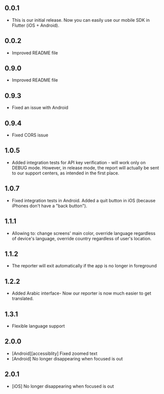 ## 0.0.1

* This is our initial release. Now you can easily use our mobile SDK in Flutter (iOS + Android).

## 0.0.2

* Improved README file

## 0.9.0

* Improved README file

## 0.9.3

* Fixed an issue with Android

## 0.9.4

* Fixed CORS issue

## 1.0.5

* Added integration tests for API key verification - will work only on DEBUG mode. However, in release mode, the report will actually be sent to our support centers, as intended in the first place.

## 1.0.7

* Fixed integration tests in Android. Added a quit button in iOS (because iPhones don't have a "back button").

## 1.1.1

* Allowing to: change screens' main color, override language regardless of device's language, override country regardless of user's location.

## 1.1.2

* The reporter will exit automatically if the app is no longer in foreground

## 1.2.2

* Added Arabic interface- Now our reporter is now much easier to get translated.

## 1.3.1

* Flexible language support

## 2.0.0

* [Android][accessiblity] Fixed zoomed text
* [Android] No longer disappearing when focused is out

## 2.0.1

* [iOS] No longer disappearing when focused is out
